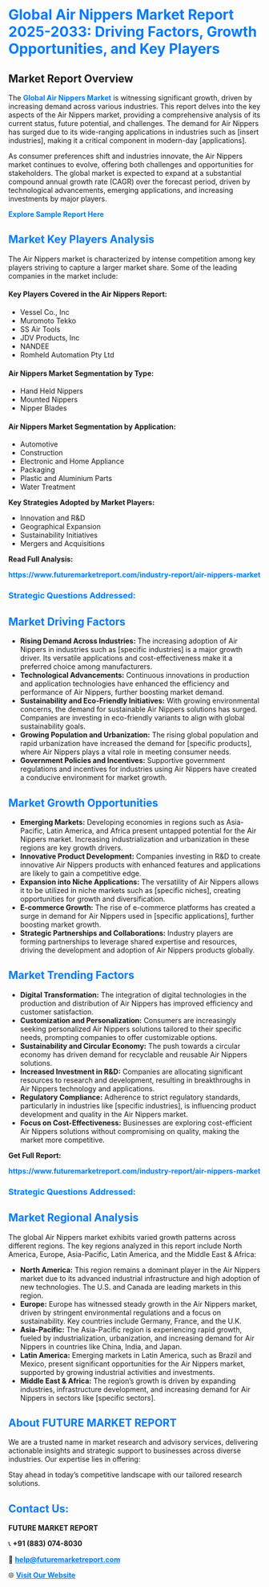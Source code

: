 <h1 style="color: #007BFF;">Global Air Nippers Market Report 2025-2033: Driving Factors, Growth Opportunities, and Key Players</h1>

<section id="overview">
<h2>Market Report Overview</h2>
<p>The <a href="https://www.futuremarketreport.com/industry-report/air-nippers-market" style="color: #007BFF; text-decoration: none;"><strong>Global Air Nippers Market</strong></a> is witnessing significant growth, driven by increasing demand across various industries. This report delves into the key aspects of the Air Nippers market, providing a comprehensive analysis of its current status, future potential, and challenges. The demand for Air Nippers has surged due to its wide-ranging applications in industries such as [insert industries], making it a critical component in modern-day [applications].</p>
<p>As consumer preferences shift and industries innovate, the Air Nippers market continues to evolve, offering both challenges and opportunities for stakeholders. The global market is expected to expand at a substantial compound annual growth rate (CAGR) over the forecast period, driven by technological advancements, emerging applications, and increasing investments by major players.</p>
</section>

<section id="overview">
<p><a href="https://www.futuremarketreport.com/request-sample/reportId=59910" style="color: #007BFF; text-decoration: none;"><strong>Explore Sample Report Here</strong></a></p>
</section>

<section id="key-players">
<h2 style="color: #007BFF;">Market Key Players Analysis</h2>
<p>The Air Nippers market is characterized by intense competition among key players striving to capture a larger market share. Some of the leading companies in the market include:</p>
<h4>Key Players Covered in the Air Nippers Report:</h4>
<ul><li>Vessel Co., Inc</li><li>Muromoto Tekko</li><li>SS Air Tools</li><li>JDV Products, Inc</li><li>NANDEE</li><li>Romheld Automation Pty Ltd</li></ul>
<h4>Air Nippers Market Segmentation by Type:</h4>
<ul><li>Hand Held Nippers</li><li>Mounted Nippers</li><li>Nipper Blades</li></ul>

<h4>Air Nippers Market Segmentation by Application:</h4>
<ul><li>Automotive</li><li>Construction</li><li>Electronic and Home Appliance</li><li>Packaging</li><li>Plastic and Aluminium Parts</li><li>Water Treatment</li></ul>
<p><strong>Key Strategies Adopted by Market Players:</strong></p>
<ul>
<li>Innovation and R&D</li>
<li>Geographical Expansion</li>
<li>Sustainability Initiatives</li>
<li>Mergers and Acquisitions</li>
</ul>
</section>

<section>
<p><strong>Read Full Analysis: </strong></p><a href="https://www.futuremarketreport.com/industry-report/air-nippers-market" style="color: #007BFF; text-decoration: none;"><strong>https://www.futuremarketreport.com/industry-report/air-nippers-market</strong></a>
<h3 style="color: #007BFF;">Strategic Questions Addressed:</h3>
</section>

<section id="driving-factors">
<h2 style="color: #007BFF;">Market Driving Factors</h2>
<ul>
<li><strong>Rising Demand Across Industries:</strong> The increasing adoption of Air Nippers in industries such as [specific industries] is a major growth driver. Its versatile applications and cost-effectiveness make it a preferred choice among manufacturers.</li>
<li><strong>Technological Advancements:</strong> Continuous innovations in production and application technologies have enhanced the efficiency and performance of Air Nippers, further boosting market demand.</li>
<li><strong>Sustainability and Eco-Friendly Initiatives:</strong> With growing environmental concerns, the demand for sustainable Air Nippers solutions has surged. Companies are investing in eco-friendly variants to align with global sustainability goals.</li>
<li><strong>Growing Population and Urbanization:</strong> The rising global population and rapid urbanization have increased the demand for [specific products], where Air Nippers plays a vital role in meeting consumer needs.</li>
<li><strong>Government Policies and Incentives:</strong> Supportive government regulations and incentives for industries using Air Nippers have created a conducive environment for market growth.</li>
</ul>
</section>

<section id="growth-opportunities">
<h2 style="color: #007BFF;">Market Growth Opportunities</h2>
<ul>
<li><strong>Emerging Markets:</strong> Developing economies in regions such as Asia-Pacific, Latin America, and Africa present untapped potential for the Air Nippers market. Increasing industrialization and urbanization in these regions are key growth drivers.</li>
<li><strong>Innovative Product Development:</strong> Companies investing in R&D to create innovative Air Nippers products with enhanced features and applications are likely to gain a competitive edge.</li>
<li><strong>Expansion into Niche Applications:</strong> The versatility of Air Nippers allows it to be utilized in niche markets such as [specific niches], creating opportunities for growth and diversification.</li>
<li><strong>E-commerce Growth:</strong> The rise of e-commerce platforms has created a surge in demand for Air Nippers used in [specific applications], further boosting market growth.</li>
<li><strong>Strategic Partnerships and Collaborations:</strong> Industry players are forming partnerships to leverage shared expertise and resources, driving the development and adoption of Air Nippers products globally.</li>
</ul>
</section>

<section id="trending-factors">
<h2 style="color: #007BFF;">Market Trending Factors</h2>
<ul>
<li><strong>Digital Transformation:</strong> The integration of digital technologies in the production and distribution of Air Nippers has improved efficiency and customer satisfaction.</li>
<li><strong>Customization and Personalization:</strong> Consumers are increasingly seeking personalized Air Nippers solutions tailored to their specific needs, prompting companies to offer customizable options.</li>
<li><strong>Sustainability and Circular Economy:</strong> The push towards a circular economy has driven demand for recyclable and reusable Air Nippers solutions.</li>
<li><strong>Increased Investment in R&D:</strong> Companies are allocating significant resources to research and development, resulting in breakthroughs in Air Nippers technology and applications.</li>
<li><strong>Regulatory Compliance:</strong> Adherence to strict regulatory standards, particularly in industries like [specific industries], is influencing product development and quality in the Air Nippers market.</li>
<li><strong>Focus on Cost-Effectiveness:</strong> Businesses are exploring cost-efficient Air Nippers solutions without compromising on quality, making the market more competitive.</li>
</ul>
</section>

<section>
<p><strong>Get Full Report: </strong></p><a href="https://www.futuremarketreport.com/industry-report/air-nippers-market" style="color: #007BFF; text-decoration: none;"><strong>https://www.futuremarketreport.com/industry-report/air-nippers-market</strong></a>
<h3 style="color: #007BFF;">Strategic Questions Addressed:</h3>
</section>


<section id="regional-analysis">
<h2 style="color: #007BFF;">Market Regional Analysis</h2>
<p>The global Air Nippers market exhibits varied growth patterns across different regions. The key regions analyzed in this report include North America, Europe, Asia-Pacific, Latin America, and the Middle East & Africa:</p>
<ul>
<li><strong>North America:</strong> This region remains a dominant player in the Air Nippers market due to its advanced industrial infrastructure and high adoption of new technologies. The U.S. and Canada are leading markets in this region.</li>
<li><strong>Europe:</strong> Europe has witnessed steady growth in the Air Nippers market, driven by stringent environmental regulations and a focus on sustainability. Key countries include Germany, France, and the U.K.</li>
<li><strong>Asia-Pacific:</strong> The Asia-Pacific region is experiencing rapid growth, fueled by industrialization, urbanization, and increasing demand for Air Nippers in countries like China, India, and Japan.</li>
<li><strong>Latin America:</strong> Emerging markets in Latin America, such as Brazil and Mexico, present significant opportunities for the Air Nippers market, supported by growing industrial activities and investments.</li>
<li><strong>Middle East & Africa:</strong> The region’s growth is driven by expanding industries, infrastructure development, and increasing demand for Air Nippers in sectors like [specific sectors].</li>
</ul>
</section>

<footer>
<h2 style="color: #007BFF;">About FUTURE MARKET REPORT</h2>
<p>We are a trusted name in market research and advisory services, delivering actionable insights and strategic support to businesses across diverse industries. Our expertise lies in offering:</p>

<p>Stay ahead in today’s competitive landscape with our tailored research solutions.</p>

<h2 style="color: #007BFF;">Contact Us:</h2>
<p><strong>FUTURE MARKET REPORT</strong></p>
<p>📞 <strong>+91 (883) 074-8030</strong></p>
<p>📧 <strong><a href="mailto:help@futuremarketreport.com" style="color: #007BFF;">help@futuremarketreport.com</a></strong></p>
<p>🌐 <strong><a href="https://www.futuremarketreport.com/" style="color: #007BFF;">Visit Our Website</a></strong></p>
</footer>